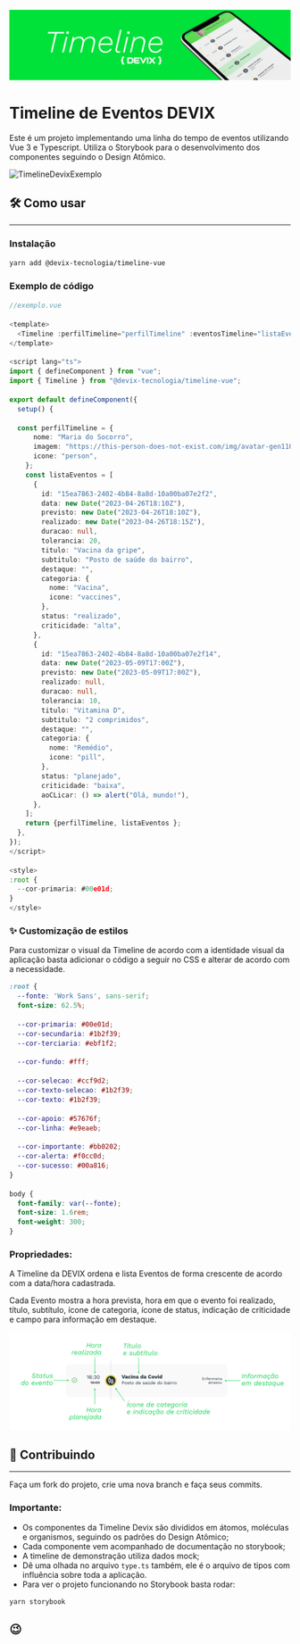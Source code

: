 ![TimelineDevix](https://github.com/devix-tecnologia/timeline-vue/blob/044648477f0b124c6968d4e84de6781d7633b984/docs/timeline_topo.png)



# Timeline de Eventos DEVIX

Este é um projeto implementando uma linha do tempo de eventos utilizando Vue 3 e Typescript. Utiliza o Storybook para o desenvolvimento dos componentes seguindo o Design Atômico. 


![TimelineDevixExemplo](https://github.com/devix-tecnologia/timeline-vue/blob/91c3b94c6167ca02364507d58dc59bb804b3b51f/docs/timeline01.gif)


## 🛠 Como usar
---

### Instalação
  

```sh
yarn add @devix-tecnologia/timeline-vue
```

### Exemplo de código
  
```ts
//exemplo.vue

<template>
  <Timeline :perfilTimeline="perfilTimeline" :eventosTimeline="listaEventos" />  
</template>

<script lang="ts">
import { defineComponent } from "vue";
import { Timeline } from "@devix-tecnologia/timeline-vue";

export default defineComponent({
  setup() {

  const perfilTimeline = {
      nome: "Maria do Socorro",
      imagem: "https://this-person-does-not-exist.com/img/avatar-gen11071f8e0802a35d66684ee9376722b2.jpg",
      icone: "person",
    };
    const listaEventos = [
      {
        id: "15ea7863-2402-4b84-8a8d-10a00ba07e2f2",
        data: new Date("2023-04-26T18:10Z"),
        previsto: new Date("2023-04-26T18:10Z"),
        realizado: new Date("2023-04-26T18:15Z"),
        duracao: null,
        tolerancia: 20,
        titulo: "Vacina da gripe",
        subtitulo: "Posto de saúde do bairro",
        destaque: "",
        categoria: {
          nome: "Vacina",
          icone: "vaccines",
        },
        status: "realizado",
        criticidade: "alta",
      },
      {
        id: "15ea7863-2402-4b84-8a8d-10a00ba07e2f14",
        data: new Date("2023-05-09T17:00Z"),
        previsto: new Date("2023-05-09T17:00Z"),
        realizado: null,
        duracao: null,
        tolerancia: 10,
        titulo: "Vitamina D",
        subtitulo: "2 comprimidos",
        destaque: "",
        categoria: {
          nome: "Remédio",
          icone: "pill",
        },
        status: "planejado",
        criticidade: "baixa",
        aoCLicar: () => alert("Olá, mundo!"),
      },
    ];
    return {perfilTimeline, listaEventos };
  },
});
</script>

<style>
:root {
  --cor-primaria: #00e01d;
}
</style>
```


### ✨ Customização de estilos

Para customizar o visual da Timeline de acordo com a identidade visual da aplicação basta adicionar o código a seguir no CSS e alterar de acordo com a necessidade.

```css
:root {
  --fonte: 'Work Sans', sans-serif;
  font-size: 62.5%;

  --cor-primaria: #00e01d;
  --cor-secundaria: #1b2f39;
  --cor-terciaria: #ebf1f2;

  --cor-fundo: #fff;

  --cor-selecao: #ccf9d2;
  --cor-texto-selecao: #1b2f39;
  --cor-texto: #1b2f39;

  --cor-apoio: #57676f;
  --cor-linha: #e9eaeb;

  --cor-importante: #bb0202;
  --cor-alerta: #f0cc0d;
  --cor-sucesso: #00a816;
}

body {
  font-family: var(--fonte);
  font-size: 1.6rem;
  font-weight: 300;
}
```

### Propriedades:
  
A Timeline da DEVIX ordena e lista Eventos de forma crescente de acordo com a data/hora cadastrada.

Cada Evento mostra a hora prevista, hora em que o evento foi realizado, título, subtítulo, ícone de categoria, ícone de status, indicação de criticidade e campo para informação em destaque.


![TimelineDevixExemploEvento](https://github.com/devix-tecnologia/timeline-vue/blob/044648477f0b124c6968d4e84de6781d7633b984/docs/evento.png)


## 🚀  Contribuindo
---

Faça um fork do projeto, crie uma nova branch e faça seus commits.

### Importante:
- Os componentes da Timeline Devix são divididos em átomos, moléculas e organismos, seguindo os padrões do Design Atômico;
- Cada componente vem acompanhado de documentação no storybook;
- A timeline de demonstração utiliza dados mock;
- Dê uma olhada no arquivo ``` type.ts ``` também, ele é o arquivo de tipos com influência sobre toda a aplicação.
- Para ver o projeto funcionando no Storybook basta rodar:

```sh 
yarn storybook 
```

## 😉